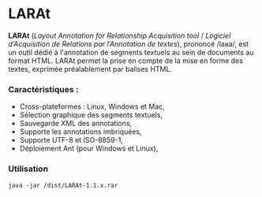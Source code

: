# LARAt


**LARAt** (*Layout Annotation for Relationship Acquisition tool* / *Logiciel d’Acquisition de Relations par l’Annotation de textes*), prononcé /la&#x0281;a/, est un outil dédié à l'annotation de segments textuels au sein de documents au format HTML. LARAt permet la prise en compte de la mise en forme des textes, exprimée préalablement par balises HTML.

### Caractéristiques :
* Cross-plateformes : Linux, Windows et Mac,
* Sélection graphique des segments textuels,
* Sauvegarde XML des annotations,
* Supporte les annotations imbriquées,
* Supporte UTF-8 et ISO-8859-1,
* Déploiement Ant (pour Windows et Linux),


### Utilisation

    java -jar /dist/LARAt-1.1.x.rar


